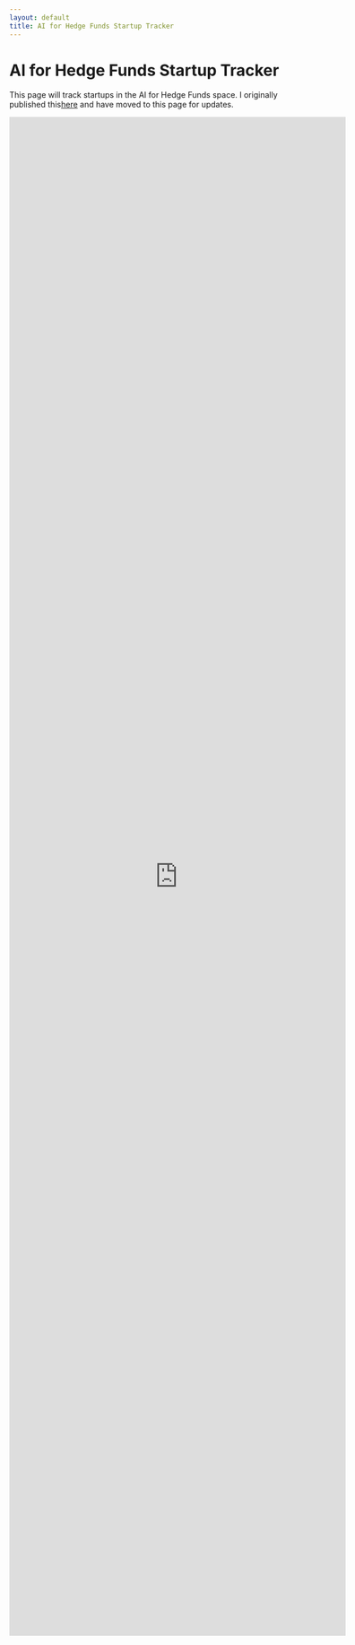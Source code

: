 ```yaml
---
layout: default
title: AI for Hedge Funds Startup Tracker
---
```


# AI for Hedge Funds Startup Tracker

This page will track startups in the AI for Hedge Funds space. I originally published this[here](https://magis.substack.com/p/genai-for-hedge-funds-startups) and have moved to this page for updates.

<iframe title="AI Startups for Hedge Fund Investors" aria-label="Table" id="datawrapper-chart-6OdWG" src="https://datawrapper.dwcdn.net/6OdWG/1/" scrolling="no" frameborder="0" style="border: none;" width="600" height="2711" data-external="1"></iframe>